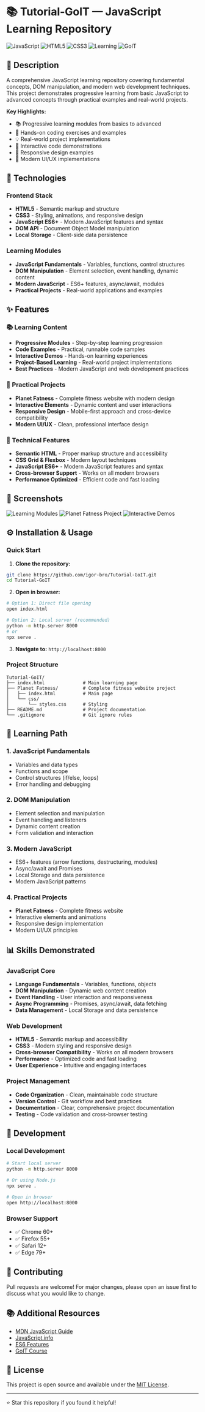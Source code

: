 # 📚 Tutorial-GoIT — JavaScript Learning Repository

![JavaScript](https://img.shields.io/badge/-JavaScript-F7DF1E?logo=javascript&logoColor=black)
![HTML5](https://img.shields.io/badge/-HTML5-E34F26?logo=html5&logoColor=white)
![CSS3](https://img.shields.io/badge/-CSS3-1572B6?logo=css3&logoColor=white)
![Learning](https://img.shields.io/badge/-Learning-FF6B6B?logo=book&logoColor=white)
![GoIT](https://img.shields.io/badge/-GoIT-00C851?logo=graduation-cap&logoColor=white)

## 📖 Description

A comprehensive JavaScript learning repository covering fundamental concepts, DOM manipulation, and modern web development techniques. This project demonstrates progressive learning from basic JavaScript to advanced concepts through practical examples and real-world projects.

**Key Highlights:**
- 📚 Progressive learning modules from basics to advanced
- 🎯 Hands-on coding exercises and examples
- 💡 Real-world project implementations
- 🔧 Interactive code demonstrations
- 📱 Responsive design examples
- 🎨 Modern UI/UX implementations

## 🚀 Technologies

### Frontend Stack
- **HTML5** - Semantic markup and structure
- **CSS3** - Styling, animations, and responsive design
- **JavaScript ES6+** - Modern JavaScript features and syntax
- **DOM API** - Document Object Model manipulation
- **Local Storage** - Client-side data persistence

### Learning Modules
- **JavaScript Fundamentals** - Variables, functions, control structures
- **DOM Manipulation** - Element selection, event handling, dynamic content
- **Modern JavaScript** - ES6+ features, async/await, modules
- **Practical Projects** - Real-world applications and examples

## ✨ Features

### 📚 Learning Content
- **Progressive Modules** - Step-by-step learning progression
- **Code Examples** - Practical, runnable code samples
- **Interactive Demos** - Hands-on learning experiences
- **Project-Based Learning** - Real-world project implementations
- **Best Practices** - Modern JavaScript and web development practices

### 🎯 Practical Projects
- **Planet Fatness** - Complete fitness website with modern design
- **Interactive Elements** - Dynamic content and user interactions
- **Responsive Design** - Mobile-first approach and cross-device compatibility
- **Modern UI/UX** - Clean, professional interface design

### 🔧 Technical Features
- **Semantic HTML** - Proper markup structure and accessibility
- **CSS Grid & Flexbox** - Modern layout techniques
- **JavaScript ES6+** - Modern JavaScript features and syntax
- **Cross-browser Support** - Works on all modern browsers
- **Performance Optimized** - Efficient code and fast loading

## 📸 Screenshots

![Learning Modules](screenshots/modules.png)
![Planet Fatness Project](screenshots/planet-fatness.png)
![Interactive Demos](screenshots/interactive-demos.png)

## ⚙️ Installation & Usage

### Quick Start
1. **Clone the repository:**
```bash
git clone https://github.com/igor-bro/Tutorial-GoIT.git
cd Tutorial-GoIT
```

2. **Open in browser:**
```bash
# Option 1: Direct file opening
open index.html

# Option 2: Local server (recommended)
python -m http.server 8000
# or
npx serve .
```

3. **Navigate to:** `http://localhost:8000`

### Project Structure
```
Tutorial-GoIT/
├── index.html              # Main learning page
├── Planet Fatness/         # Complete fitness website project
│   ├── index.html          # Main page
│   └── css/
│       └── styles.css      # Styling
├── README.md               # Project documentation
└── .gitignore              # Git ignore rules
```

## 🎯 Learning Path

### 1. **JavaScript Fundamentals**
- Variables and data types
- Functions and scope
- Control structures (if/else, loops)
- Error handling and debugging

### 2. **DOM Manipulation**
- Element selection and manipulation
- Event handling and listeners
- Dynamic content creation
- Form validation and interaction

### 3. **Modern JavaScript**
- ES6+ features (arrow functions, destructuring, modules)
- Async/await and Promises
- Local Storage and data persistence
- Modern JavaScript patterns

### 4. **Practical Projects**
- **Planet Fatness** - Complete fitness website
- Interactive elements and animations
- Responsive design implementation
- Modern UI/UX principles

## 📊 Skills Demonstrated

### JavaScript Core
- **Language Fundamentals** - Variables, functions, objects
- **DOM Manipulation** - Dynamic web content creation
- **Event Handling** - User interaction and responsiveness
- **Async Programming** - Promises, async/await, data fetching
- **Data Management** - Local Storage and data persistence

### Web Development
- **HTML5** - Semantic markup and accessibility
- **CSS3** - Modern styling and responsive design
- **Cross-browser Compatibility** - Works on all modern browsers
- **Performance** - Optimized code and fast loading
- **User Experience** - Intuitive and engaging interfaces

### Project Management
- **Code Organization** - Clean, maintainable code structure
- **Version Control** - Git workflow and best practices
- **Documentation** - Clear, comprehensive project documentation
- **Testing** - Code validation and cross-browser testing

## 🚀 Development

### Local Development
```bash
# Start local server
python -m http.server 8000

# Or using Node.js
npx serve .

# Open in browser
open http://localhost:8000
```

### Browser Support
- ✅ Chrome 60+
- ✅ Firefox 55+
- ✅ Safari 12+
- ✅ Edge 79+

## 🤝 Contributing

Pull requests are welcome! For major changes, please open an issue first to discuss what you would like to change.

## 📚 Additional Resources

- [MDN JavaScript Guide](https://developer.mozilla.org/en-US/docs/Web/JavaScript/Guide)
- [JavaScript.info](https://javascript.info/)
- [ES6 Features](https://es6-features.org/)
- [GoIT Course](https://goit.global/)

## 📄 License

This project is open source and available under the [MIT License](LICENSE).

---

⭐️ Star this repository if you found it helpful!